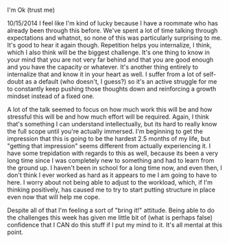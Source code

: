 I'm Ok (trust me)

10/15/2014
I feel like I'm kind of lucky because I have a roommate who has already been through this before. We've spent a lot of time talking through expectations and whatnot, so none of this was particularly surprising to me. It's good to hear it again though. Repetition helps you internalize, I think, which I also think will be the biggest challenge. It's one thing to know in your mind that you are not very far behind and that you are good enough and you have the capacity or whatever. It's another thing entirely to internalize that and know it in your heart as well. I suffer from a lot of self-doubt as a default (who doesn't, I guess?) so it's an active struggle for me to constantly keep pushing those thoughts down and reinforcing a growth mindset instead of a fixed one.

A lot of the talk seemed to focus on how much work this will be and how stressful this will be and how much effort will be required. Again, I think that's something I can understand intellectually, but its hard to really know the full scope until you're actually immersed. I'm beginning to get the impression that this is going to be the hardest 2.5 months of my life, but "getting that impression" seems different from actually experiencing it. I have some trepidation with regards to this as well, because its been a very long time since I was completely new to something and had to learn from the ground up. I haven't been in school for a long time now, and even then, I don't think I ever worked as hard as it appears to me I am going to have to here. I worry about not being able to adjust to the workload, which, if I'm thinking positively, has caused me to try to start putting structure in place even now that will help me cope.

Despite all of that I'm feeling a sort of "bring it!" attitude. Being able to do the challenges this week has given me little bit of (what is perhaps false) confidence that I CAN do this stuff if I put my mind to it. It's all mental at this point.


